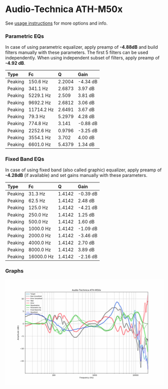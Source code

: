 # Audio-Technica ATH-M50x
See [usage instructions](https://github.com/jaakkopasanen/AutoEq#usage) for more options and info.

### Parametric EQs
In case of using parametric equalizer, apply preamp of **-4.88dB** and build filters manually
with these parameters. The first 5 filters can be used independently.
When using independent subset of filters, apply preamp of **-4.92 dB**.

| Type    | Fc         |      Q | Gain     |
|:--------|:-----------|:-------|:---------|
| Peaking | 150.6 Hz   | 2.2004 | -4.34 dB |
| Peaking | 341.1 Hz   | 2.6873 | 3.97 dB  |
| Peaking | 5229.1 Hz  | 2.509  | 3.81 dB  |
| Peaking | 9692.2 Hz  | 2.6812 | 3.06 dB  |
| Peaking | 11714.2 Hz | 2.6491 | 3.67 dB  |
| Peaking | 79.3 Hz    | 5.2979 | 4.28 dB  |
| Peaking | 774.8 Hz   | 3.141  | -0.88 dB |
| Peaking | 2252.6 Hz  | 0.9796 | -3.25 dB |
| Peaking | 3554.1 Hz  | 3.702  | 4.00 dB  |
| Peaking | 6601.0 Hz  | 5.4379 | 1.34 dB  |

### Fixed Band EQs
In case of using fixed band (also called graphic) equalizer, apply preamp of **-4.28dB**
(if available) and set gains manually with these parameters.

| Type    | Fc         |      Q | Gain     |
|:--------|:-----------|:-------|:---------|
| Peaking | 31.3 Hz    | 1.4142 | -0.39 dB |
| Peaking | 62.5 Hz    | 1.4142 | 2.48 dB  |
| Peaking | 125.0 Hz   | 1.4142 | -4.21 dB |
| Peaking | 250.0 Hz   | 1.4142 | 1.25 dB  |
| Peaking | 500.0 Hz   | 1.4142 | 1.60 dB  |
| Peaking | 1000.0 Hz  | 1.4142 | -1.09 dB |
| Peaking | 2000.0 Hz  | 1.4142 | -3.46 dB |
| Peaking | 4000.0 Hz  | 1.4142 | 2.70 dB  |
| Peaking | 8000.0 Hz  | 1.4142 | 3.89 dB  |
| Peaking | 16000.0 Hz | 1.4142 | -2.16 dB |

### Graphs
![](./Audio-Technica%20ATH-M50x.png)